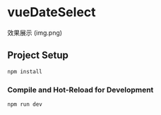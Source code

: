 # vueDateSelect

效果展示
(img.png)

## Project Setup

```sh
npm install
```

### Compile and Hot-Reload for Development

```sh
npm run dev
```
